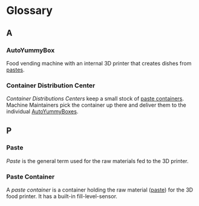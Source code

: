 <!--
  #%L
  OpenFastTrace
  %%
  Copyright (C) 2018 itsallcode.org
  %%
  This document is based on https://arc42.org by Dr. G. Starke & Dr. P. Hruschka
  with modifications and additions from itsallcode.org, licensed under CC-BY-SA 4.0
  #L%
  -->

# Glossary

## A

### AutoYummyBox

Food vending machine with an internal 3D printer that creates dishes from [pastes](#paste).

### Container Distribution Center

*Container Distributions Centers* keep a small stock of [paste containers](#paste-container). Machine Maintainers pick the container up there and deliver them to the individual [AutoYummyBoxes](#autoyummybox). 

## P

### Paste

*Paste* is the general term used for the raw materials fed to the 3D printer.

### Paste Container

A *paste container* is a container holding the raw material ([paste](#paste)) for the 3D food printer. It has a built-in fill-level-sensor.
